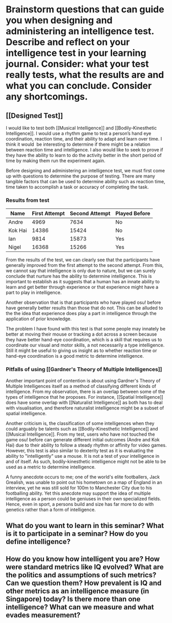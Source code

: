# Brainstorm questions that can guide you when designing and administering an intelligence test. Describe and reflect on your intelligence test in your learning journal. Consider: what your test really tests, what the results are and what you can conclude. Consider any shortcomings. #

## [[Designed Test]] ##

I would like to test both [[Musical Intelligence]] and [[Bodily-Kinesthetic Intelligence]]. I would use a rhythm game to test a person’s hand eye coordination, reaction time, and their ability to adapt and learn over time. I think it would  be interesting to determine if there might be a relation between reaction time and intelligence. I also would like to seek to prove if they have the ability to learn to do the activity better in the short period of time by making them run the experiment again.

Before designing and administering an intelligence test, we must first come up with questions to determine the purpose of testing. There are many tangible factors that can be used to determine ability such as reaction time, time taken to accomplish a task or accuracy of completing the task. 

### Results from test ###
| Name | First Attempt | Second Attempt | Played Before |
| ----- | ------ | -----| ---- |
| Andre | 4969 | 7634 | No |
| Kok Hai | 14386 | 15424 | No |
| Ian | 9814 | 15873 | Yes |
| Nigel | 16368 | 15266 | Yes |

From the results of the test, we can clearly see that the participants have generally improved from the first attempt to the second attempt. From this, we cannot say that intelligence is only due to nature, but we can surely conclude that nurture has the ability to determine intelligence. This is important to establish as it suggests that a human has an innate ability to learn and get better through experience or that experience might have a part to play in intelligence.

Another observation that is that participants who have played osu! before have generally better results than those that do not. This can be alluded to the the idea that experience does play a part in intelligence through the application of prior knowledge.

The problem I have found with this test is that some people may innately be better at moving their mouse or tracking a dot across a screen because they have better hand-eye coordination, which is a skill that requires us to coordinate our visual and motor skills, a not necessarily a type intelligence. Still it might be useful to giving us insight as to whether reaction time or hand-eye coordination is a good metric to determine intelligence.

### Pitfalls of using [[Gardner's Theory of Multiple Intelligences]] ###
Another important point of contention is about using Gardner's Theory of Multiple Intelligences itself as a method of classifying different kinds of intelligence. From my observation, there is an overlap between some of the types of intelligence that he proposes. For instance, [[Spatial Intelligence]] does have some overlap with [[Naturalist Intelligence]] as both has to deal with visualisation, and therefore naturalist intelligence might be a subset of spatial intelligence. 

Another criticism is, the classification of some intelligences when they could arguably be talents such as [[Bodily-Kinesthetic Intelligence]] and [[Musical Intelligence]]. From my test, users who have not touched the game osu! before can generate different initial outcomes (Andre and Kok Hai) due to their ability to follow a steady rhythm or affinity for video games. However, this test is also similar to dexterity test as it is evaluating the ability to "intelligently" use a mouse. It is not a test of your intelligence in and of itself. As such, bodily-kinesthetic intelligence might not be able to be used as a metric to determine intelligence.

A funny anecdote occurs to me; one of the world's elite footballers, Jack Grealish, was unable to point out his hometown on a map of England in an interview, yet he was still sold for 100m to Manchester City due to his footballing ability. Yet this anecdote may support the idea of multiple intelligence as a person could be geniuses in their own specialized fields. Hence, even in sport, a persons build and size has far more to do with genetics rather than a form of intelligence.


## What do you want to learn in this seminar? What is it to participate in a seminar? How do you define intelligence?

## How do you know how intelligent you are? How were standard metrics like IQ evolved? What are the politics and assumptions of such metrics? Can we question them? How prevalent is IQ and other metrics as an intelligence measure (in Singapore) today? Is there more than one intelligence? What can we measure and what evades measurement?